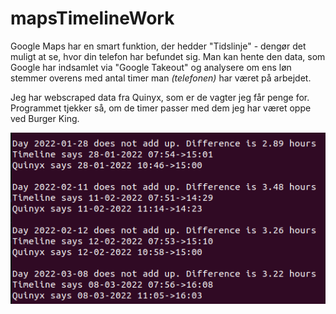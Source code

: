 # mapsTimelineWork

Google Maps har en smart funktion, der hedder "Tidslinje" - dengør det muligt at se, hvor din telefon har befundet sig. Man kan hente den data, som Google har indsamlet via "Google Takeout" og analysere om ens løn stemmer overens med antal timer man *(telefonen)* har været på arbejdet.

Jeg har webscraped data fra Quinyx, som er de vagter jeg får penge for. Programmet tjekker så, om de timer passer med dem jeg har været oppe ved Burger King.

![Program eksempel](https://raw.githubusercontent.com/NikolajK-HTX/mapsTimelineWork/master/example.png)
